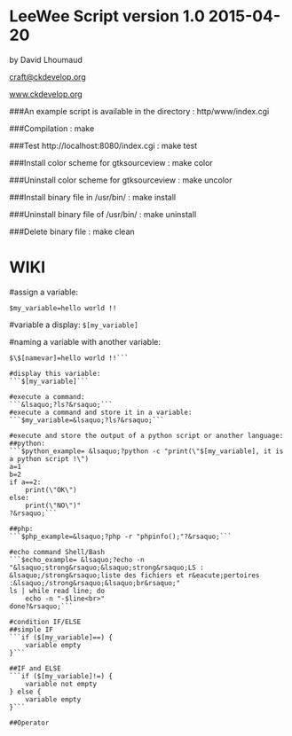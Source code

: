 LeeWee Script version 1.0 2015-04-20
==================================
by David Lhoumaud

craft@ckdevelop.org

www.ckdevelop.org



###An example script is available in the directory :
http/www/index.cgi 

###Compilation :
make

###Test http://localhost:8080/index.cgi :
make test

###Install color scheme for gtksourceview :
make color

###Uninstall color scheme for gtksourceview :
make uncolor

###Install binary file in /usr/bin/ :
make install

###Uninstall binary file of /usr/bin/ :
make uninstall

###Delete binary file :
make clean


WIKI
====

#assign a variable: 
```
$my_variable=hello world !!
```

#variable a display:
```$[my_variable]```

#naming a variable with another variable:
```$namevar=my_variable
$\$[namevar]=hello world !!```

#display this variable:
```$[my_variable]```

#execute a command:
```&lsaquo;?ls?&rsaquo;```
#execute a command and store it in a variable:
```$my_variable=&lsaquo;?ls?&rsaquo;```

#execute and store the output of a python script or another language:
##python:
```$python_example= &lsaquo;?python -c "print(\"$[my_variable], it is a python script !\")
a=1
b=2
if a==2:
    print(\"OK\")
else:
    print(\"NO\")"
?&rsaquo;```

##php:
```$php_example=&lsaquo;?php -r "phpinfo();"?&rsaquo;```

#echo command Shell/Bash
```$echo_example= &lsaquo;?echo -n "&lsaquo;strong&rsaquo;&lsaquo;strong&rsaquo;LS : &lsaquo;/strong&rsaquo;liste des fichiers et r&eacute;pertoires :&lsaquo;/strong&rsaquo;&lsaquo;br&rsaquo;"
ls | while read line; do
    echo -n "-$line<br>"
done?&rsaquo;```

#condition IF/ELSE
##simple IF
```if ($[my_variable]==) {
    variable empty
}```

##IF and ELSE
```if ($[my_variable]!=) {
    variable not empty
} else {
    variable empty
}```

##Operator

